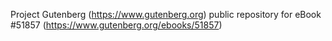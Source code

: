Project Gutenberg (https://www.gutenberg.org) public repository for
eBook #51857 (https://www.gutenberg.org/ebooks/51857)
